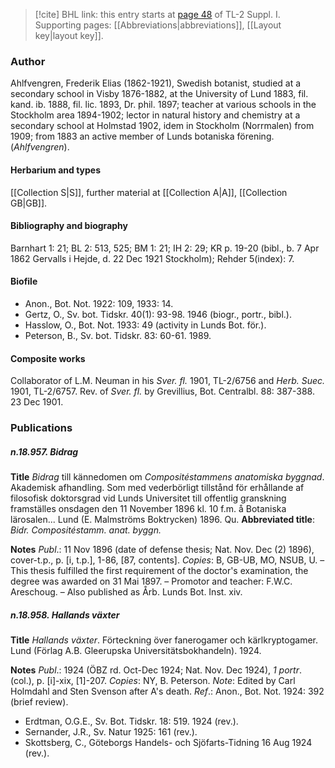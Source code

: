 > [!cite] BHL link: this entry starts at [page 48](https://www.biodiversitylibrary.org/item/103858#page/60/mode/1up) of TL-2 Suppl. I.
> Supporting pages: [[Abbreviations|abbreviations]], [[Layout key|layout key]].

### Author

Ahlfvengren, Frederik Elias (1862-1921), Swedish botanist, studied at a secondary school in Visby 1876-1882, at the University of Lund 1883, fil. kand. ib. 1888, fil. lic. 1893, Dr. phil. 1897; teacher at various schools in the Stockholm area 1894-1902; lector in natural history and chemistry at a secondary school at Holmstad 1902, idem in Stockholm (Norrmalen) from 1909; from 1883 an active member of Lunds botaniska förening. (*Ahlfvengren*).

#### Herbarium and types

[[Collection S|S]], further material at [[Collection A|A]], [[Collection GB|GB]].

#### Bibliography and biography

Barnhart 1: 21; BL 2: 513, 525; BM 1: 21; IH 2: 29; KR p. 19-20 (bibl., b. 7 Apr 1862 Gervalls i Hejde, d. 22 Dec 1921 Stockholm); Rehder 5(index): 7.

#### Biofile

- Anon., Bot. Not. 1922: 109, 1933: 14.
- Gertz, O., Sv. bot. Tidskr. 40(1): 93-98. 1946 (biogr., portr., bibl.).
- Hasslow, O., Bot. Not. 1933: 49 (activity in Lunds Bot. för.).
- Peterson, B., Sv. bot. Tidskr. 83: 60-61. 1989.

#### Composite works

Collaborator of L.M. Neuman in his *Sver. fl.* 1901, TL-2/6756 and *Herb. Suec.* 1901, TL-2/6757. Rev. of *Sver. fl.* by Grevillius, Bot. Centralbl. 88: 387-388. 23 Dec 1901.

### Publications

##### n.18.957. Bidrag

**Title**
*Bidrag* till kännedomen om *Compositéstammens anatomiska byggnad*. Akademisk afhandling. Som med vederbörligt tillstånd för erhållande af filosofisk doktorsgrad vid Lunds Universitet till offentlig granskning framställes onsdagen den 11 November 1896 kl. 10 f.m. å Botaniska lärosalen... Lund (E. Malmströms Boktrycken) 1896. Qu.
**Abbreviated title**: *Bidr. Compositéstamm. anat. byggn.*

**Notes**
*Publ*.: 11 Nov 1896 (date of defense thesis; Nat. Nov. Dec (2) 1896), cover-t.p., p. \[i, t.p.\], 1-86, \[87, contents\]. *Copies*: B, GB-UB, MO, NSUB, U. – This thesis fulfilled the first requirement of the doctor's examination, the degree was awarded on 31 Mai 1897. – Promotor and teacher: F.W.C. Areschoug. – Also published as Årb. Lunds Bot. Inst. xiv.

##### n.18.958. Hallands växter

**Title**
*Hallands växter*. Förteckning över fanerogamer och kärlkryptogamer. Lund (Förlag A.B. Gleerupska Universitätsbokhandeln). 1924.

**Notes**
*Publ*.: 1924 (ÖBZ rd. Oct-Dec 1924; Nat. Nov. Dec 1924), *1 portr*. (col.), p. \[i\]-xix, \[1\]-207.
*Copies*: NY, B. Peterson.
*Note*: Edited by Carl Holmdahl and Sten Svenson after A's death.
*Ref*.: Anon., Bot. Not. 1924: 392 (brief review).
- Erdtman, O.G.E., Sv. Bot. Tidskr. 18: 519. 1924 (rev.).
- Sernander, J.R., Sv. Natur 1925: 161 (rev.).
- Skottsberg, C., Göteborgs Handels- och Sjöfarts-Tidning 16 Aug 1924 (rev.).

